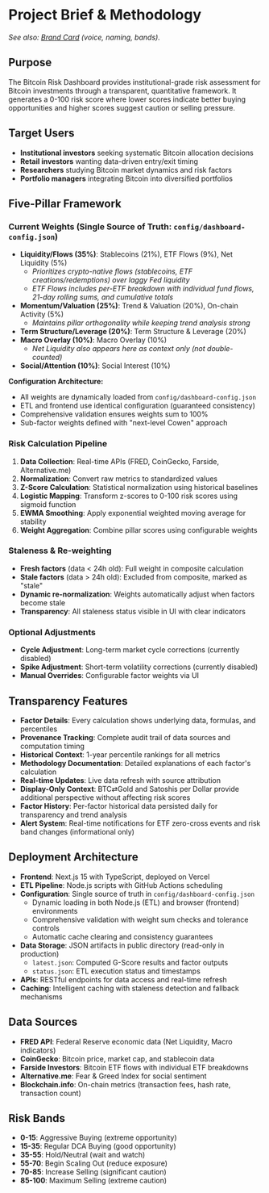 # Project Brief & Methodology

*See also: [Brand Card](/brand) (voice, naming, bands).*

## Purpose

The Bitcoin Risk Dashboard provides institutional-grade risk assessment for Bitcoin investments through a transparent, quantitative framework. It generates a 0-100 risk score where lower scores indicate better buying opportunities and higher scores suggest caution or selling pressure.

## Target Users

- **Institutional investors** seeking systematic Bitcoin allocation decisions
- **Retail investors** wanting data-driven entry/exit timing
- **Researchers** studying Bitcoin market dynamics and risk factors
- **Portfolio managers** integrating Bitcoin into diversified portfolios

## Five-Pillar Framework

### Current Weights (Single Source of Truth: `config/dashboard-config.json`)
- **Liquidity/Flows (35%)**: Stablecoins (21%), ETF Flows (9%), Net Liquidity (5%)
  - *Prioritizes crypto-native flows (stablecoins, ETF creations/redemptions) over laggy Fed liquidity*
  - *ETF Flows includes per-ETF breakdown with individual fund flows, 21-day rolling sums, and cumulative totals*
- **Momentum/Valuation (25%)**: Trend & Valuation (20%), On-chain Activity (5%)
  - *Maintains pillar orthogonality while keeping trend analysis strong*
- **Term Structure/Leverage (20%)**: Term Structure & Leverage (20%)
- **Macro Overlay (10%)**: Macro Overlay (10%)
  - *Net Liquidity also appears here as context only (not double-counted)*
- **Social/Attention (10%)**: Social Interest (10%)

**Configuration Architecture:**
- All weights are dynamically loaded from `config/dashboard-config.json`
- ETL and frontend use identical configuration (guaranteed consistency)
- Comprehensive validation ensures weights sum to 100%
- Sub-factor weights defined with "next-level Cowen" approach

### Risk Calculation Pipeline

1. **Data Collection**: Real-time APIs (FRED, CoinGecko, Farside, Alternative.me)
2. **Normalization**: Convert raw metrics to standardized values
3. **Z-Score Calculation**: Statistical normalization using historical baselines
4. **Logistic Mapping**: Transform z-scores to 0-100 risk scores using sigmoid function
5. **EWMA Smoothing**: Apply exponential weighted moving average for stability
6. **Weight Aggregation**: Combine pillar scores using configurable weights

### Staleness & Re-weighting

- **Fresh factors** (data < 24h old): Full weight in composite calculation
- **Stale factors** (data > 24h old): Excluded from composite, marked as "stale"
- **Dynamic re-normalization**: Weights automatically adjust when factors become stale
- **Transparency**: All staleness status visible in UI with clear indicators

### Optional Adjustments

- **Cycle Adjustment**: Long-term market cycle corrections (currently disabled)
- **Spike Adjustment**: Short-term volatility corrections (currently disabled)
- **Manual Overrides**: Configurable factor weights via UI

## Transparency Features

- **Factor Details**: Every calculation shows underlying data, formulas, and percentiles
- **Provenance Tracking**: Complete audit trail of data sources and computation timing
- **Historical Context**: 1-year percentile rankings for all metrics
- **Methodology Documentation**: Detailed explanations of each factor's calculation
- **Real-time Updates**: Live data refresh with source attribution
- **Display-Only Context**: BTC⇄Gold and Satoshis per Dollar provide additional perspective without affecting risk scores
- **Factor History**: Per-factor historical data persisted daily for transparency and trend analysis
- **Alert System**: Real-time notifications for ETF zero-cross events and risk band changes (informational only)

## Deployment Architecture

- **Frontend**: Next.js 15 with TypeScript, deployed on Vercel
- **ETL Pipeline**: Node.js scripts with GitHub Actions scheduling
- **Configuration**: Single source of truth in `config/dashboard-config.json`
  - Dynamic loading in both Node.js (ETL) and browser (frontend) environments
  - Comprehensive validation with weight sum checks and tolerance controls
  - Automatic cache clearing and consistency guarantees
- **Data Storage**: JSON artifacts in public directory (read-only in production)
  - `latest.json`: Computed G-Score results and factor outputs
  - `status.json`: ETL execution status and timestamps
- **APIs**: RESTful endpoints for data access and real-time refresh
- **Caching**: Intelligent caching with staleness detection and fallback mechanisms

## Data Sources

- **FRED API**: Federal Reserve economic data (Net Liquidity, Macro indicators)
- **CoinGecko**: Bitcoin price, market cap, and stablecoin data
- **Farside Investors**: Bitcoin ETF flows with individual ETF breakdowns
- **Alternative.me**: Fear & Greed Index for social sentiment
- **Blockchain.info**: On-chain metrics (transaction fees, hash rate, transaction count)

## Risk Bands

- **0-15**: Aggressive Buying (extreme opportunity)
- **15-35**: Regular DCA Buying (good opportunity)
- **35-55**: Hold/Neutral (wait and watch)
- **55-70**: Begin Scaling Out (reduce exposure)
- **70-85**: Increase Selling (significant caution)
- **85-100**: Maximum Selling (extreme caution)
